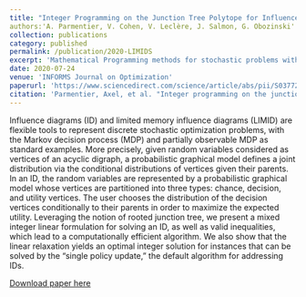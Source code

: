 ```yaml
---
title: "Integer Programming on the Junction Tree Polytope for Influence Diagrams"
authors:'A. Parmentier, V. Cohen, V. Leclère, J. Salmon, G. Obozinski'
collection: publications
category: published
permalink: /publication/2020-LIMIDS
excerpt: 'Mathematical Programming methods for stochastic problems with structured information'
date: 2020-07-24
venue: 'INFORMS Journal on Optimization'
paperurl: 'https://www.sciencedirect.com/science/article/abs/pii/S0377221718304259'
citation: 'Parmentier, Axel, et al. "Integer programming on the junction tree polytope for influence diagrams." INFORMS Journal on Optimization 2.3 (2020): 209-228.'
---
```

Influence diagrams (ID) and limited memory influence diagrams (LIMID) are flexible tools to represent discrete stochastic optimization problems, with the Markov decision process (MDP) and partially observable MDP as standard examples. More precisely, given random variables considered as vertices of an acyclic digraph, a probabilistic graphical model defines a joint distribution via the conditional distributions of vertices given their parents. In an ID, the random variables are represented by a probabilistic graphical model whose vertices are partitioned into three types: chance, decision, and utility vertices. The user chooses the distribution of the decision vertices conditionally to their parents in order to maximize the expected utility. Leveraging the notion of rooted junction tree, we present a mixed integer linear formulation for solving an ID, as well as valid inequalities, which lead to a computationally efficient algorithm. We also show that the linear relaxation yields an optimal integer solution for instances that can be solved by the “single policy update,” the default algorithm for addressing IDs.

[Download paper here](../files/papers/2020-LIMIDS.pdf)

